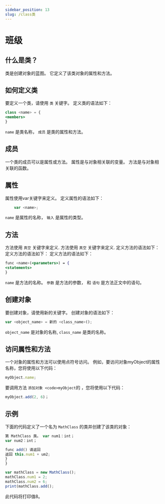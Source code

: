```yaml
---
sidebar_position: 13
slug: /class类
---
```


# 班级

## 什么是类？

类是创建对象的蓝图。 它定义了该类对象的属性和方法。

## 如何定义类

要定义一个类，请使用 `类` 关键字。 定义类的语法如下：

```jsx
class <name> = {
<members>
}
```

`name` 是类名称， `成员` 是类的属性和方法。

## 成员

一个类的成员可以是属性或方法。 属性是与对象相关联的变量。 方法是与对象相关联的函数。

## 属性
属性使用var关键字来定义。 定义属性的语法如下：

```jsx
    var <name>;
```

`name` 是属性的名称， `输入` 是属性的类型。

## 方法
方法使用 `真空` 关键字来定义. 方法使用 `真空` 关键字来定义. 定义方法的语法如下： 定义方法的语法如下： 定义方法的语法如下：

```jsx
func <name>(<parameters>) = {
<statements>
}
```
`name` 是方法的名称。 `参数` 是方法的参数， 和 `语句` 是方法正文中的语句。

## 创建对象


要创建对象，请使用新的关键字。 创建对象的语法如下：

```jsx
var <object_name> = 新的 <class_name>();
```

`object_name` 是对象的名称, `class_name` 是类的名称。

## 访问属性和方法

一个对象的属性和方法可以使用点符号访问。 例如，要访问对象myObject的属性名称，您将使用以下代码：

```jsx
myObject.name;
```

要调用方法 `添加对象 <code>myObject`的</code> ，您将使用以下代码：

```jsx
myObject.add(2, 6)；
```

## 示例
下面的代码定义了一个名为 `MathClass` 的类并创建了该类的对象：

```jsx
第 MathClass 类。 var num1：int；
var num2：int；

func add() 请返回
返回 this.num1 + um2;
}
}

var mathClass = new MathClass();
mathClass.num1 = 2;
mathClass.num2 = 6;
print(mathClass.add();
```

此代码将打印值8。